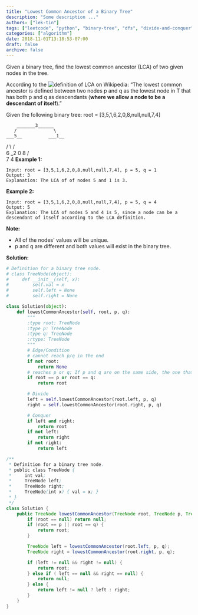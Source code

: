 ```yaml
---
title: "Lowest Common Ancestor of a Binary Tree"
description: "Some description ..."
authors: ["lek-tin"]
tags: ["leetcode", "python", "binary-tree", "dfs", "divide-and-conquer"]
categories: ["algorithm"]
date: 2018-11-01T13:18:53-07:00
draft: false
archive: false
---
```

Given a binary tree, find the lowest common ancestor (LCA) of two given nodes in the tree.

According to the ![definition of LCA on Wikipedia](https://en.wikipedia.org/wiki/Lowest_common_ancestor): “The lowest common ancestor is defined between two nodes p and q as the lowest node in T that has both p and q as descendants (**where we allow a node to be a descendant of itself**).”

Given the following binary tree:  root = [3,5,1,6,2,0,8,null,null,7,4]

        _______3______
       /              \
    ___5__          ___1__
   /      \        /      \
   6      _2       0       8
         /  \
         7   4
**Example 1:**
```
Input: root = [3,5,1,6,2,0,8,null,null,7,4], p = 5, q = 1
Output: 3
Explanation: The LCA of of nodes 5 and 1 is 3.
```
**Example 2:**
```
Input: root = [3,5,1,6,2,0,8,null,null,7,4], p = 5, q = 4
Output: 5
Explanation: The LCA of nodes 5 and 4 is 5, since a node can be a descendant of itself according to the LCA definition.
```
**Note:**
- All of the nodes' values will be unique.
- p and q are different and both values will exist in the binary tree.

**Solution:**
```python
# Definition for a binary tree node.
# class TreeNode(object):
#     def __init__(self, x):
#         self.val = x
#         self.left = None
#         self.right = None

class Solution(object):
    def lowestCommonAncestor(self, root, p, q):
        """
        :type root: TreeNode
        :type p: TreeNode
        :type q: TreeNode
        :rtype: TreeNode
        """
        # Edge/Condition
        # cannot reach p/q in the end
        if not root:
            return None
        # reaches p or q; If p and q are on the same side, the one that is above the other returns
        if root == p or root == q:
            return root

        # Divide
        left = self.lowestCommonAncestor(root.left, p, q)
        right = self.lowestCommonAncestor(root.right, p, q)

        # Conquer
        if left and right:
            return root
        if not left:
            return right
        if not right:
            return left
```
```java
/**
 * Definition for a binary tree node.
 * public class TreeNode {
 *     int val;
 *     TreeNode left;
 *     TreeNode right;
 *     TreeNode(int x) { val = x; }
 * }
 */
class Solution {
    public TreeNode lowestCommonAncestor(TreeNode root, TreeNode p, TreeNode q) {
        if (root == null) return null;
        if (root == p || root == q) {
            return root;
        }

        TreeNode left = lowestCommonAncestor(root.left, p, q);
        TreeNode right = lowestCommonAncestor(root.right, p, q);

        if (left != null && right != null) {
            return root;
        } else if ( left == null && right == null) {
            return null;
        } else {
            return left != null ? left : right;
        }
    }
}
```